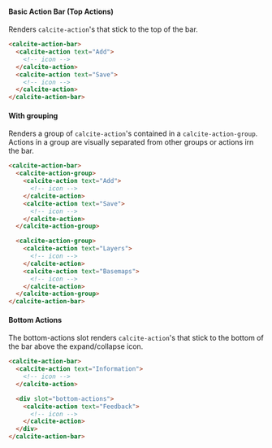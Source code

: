 #### Basic Action Bar (Top Actions)

Renders `calcite-action`'s that stick to the top of the bar.

```html
<calcite-action-bar>
  <calcite-action text="Add">
    <!-- icon -->
  </calcite-action>
  <calcite-action text="Save">
    <!-- icon -->
  </calcite-action>
</calcite-action-bar>
```

#### With grouping

Renders a group of `calcite-action`'s contained in a `calcite-action-group`. Actions in a group are visually separated from other groups or actions irn the bar.

```html
<calcite-action-bar>
  <calcite-action-group>
    <calcite-action text="Add">
      <!-- icon -->
    </calcite-action>
    <calcite-action text="Save">
      <!-- icon -->
    </calcite-action>
  </calcite-action-group>

  <calcite-action-group>
    <calcite-action text="Layers">
      <!-- icon -->
    </calcite-action>
    <calcite-action text="Basemaps">
      <!-- icon -->
    </calcite-action>
  </calcite-action-group>
</calcite-action-bar>
```

#### Bottom Actions

The bottom-actions slot renders `calcite-action`'s that stick to the bottom of the bar above the expand/collapse icon.

```html
<calcite-action-bar>
  <calcite-action text="Information">
    <!-- icon -->
  </calcite-action>

  <div slot="bottom-actions">
    <calcite-action text="Feedback">
      <!-- icon -->
    </calcite-action>
  </div>
</calcite-action-bar>
```

